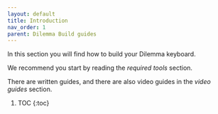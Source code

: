 ```yaml
---
layout: default
title: Introduction
nav_order: 1
parent: Dilemma Build guides
---
```


In this section you will find how to build your Dilemma keyboard.

We recommend you start by reading the *required tools* section.

There are written guides, and there are also video guides in the *video guides* section.

1. TOC
{:toc}
